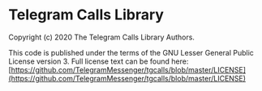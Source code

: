 # Telegram Calls Library

Copyright (c) 2020 The Telegram Calls Library Authors.

This code is published under the terms of the GNU Lesser General Public License version 3.
Full license text can be found here: [https://github.com/TelegramMessenger/tgcalls/blob/master/LICENSE](https://github.com/TelegramMessenger/tgcalls/blob/master/LICENSE)

